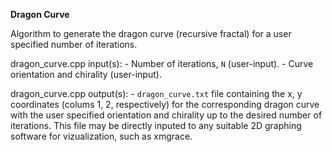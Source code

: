 **Dragon Curve**

Algorithm to generate the dragon curve (recursive fractal) for a user specified number of iterations.

dragon_curve.cpp input(s):
	- Number of iterations, `N` (user-input).
	- Curve orientation and chirality (user-input).

dragon_curve.cpp output(s):
	- `dragon_curve.txt` file containing the x, y coordinates (colums 1, 2, respectively) for the corresponding dragon curve with the user specified orientation and chirality up to the desired number of iterations.  This file may be directly inputed to any suitable 2D graphing software for vizualization, such as xmgrace.
